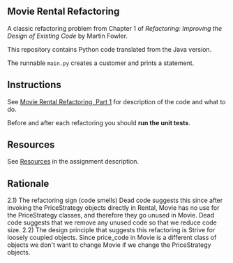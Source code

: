 ## Movie Rental Refactoring

A classic refactoring problem from Chapter 1 of
_Refactoring: Improving the Design of Existing Code_ by Martin Fowler.  

This repository contains Python code translated from the Java version.

The runnable `main.py` creates a customer and prints a statement.


## Instructions

See [Movie Rental Refactoring, Part 1](https://cpske.github.io/ISP/assignment/movierental/movierental-part1) for description of the code and what to do.

Before and after each refactoring you should **run the unit tests**.

## Resources

See [Resources](https://cpske.github.io/ISP/assignment/movierental/movierental-part1#resources) in the assignment description.

##  Rationale
2.1) The refactoring sign (code smells) Dead code suggests this since after invoking the PriceStrategy objects directly
in Rental, Movie has no use for the PriceStrategy classes, and therefore they go unused in Movie. Dead code suggests
that we remove any unused code so that we reduce code size.
2.2) The design principle that suggests this refactoring is Strive for loosely coupled objects.
Since price_code in Movie is a different class of objects we don't want to change Movie if we change
the PriceStrategy objects.

